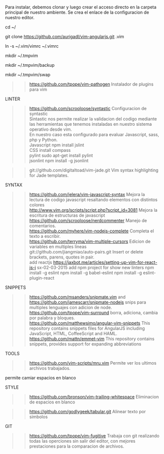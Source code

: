 Para instalar, debemos clonar y luego crear el acceso directo en la carpeta principal de nuestro ambiente.
Se crea el enlace de la configuracion de nuestro editor.

cd ~/

git clone https://github.com/aurigadl/vim-angularjs.git .vim

ln -s ~/.vim/vimrc  ~/.vimrc

mkdir ~/.tmpvim

mkdir ~/.tmpvim/backup

mkdir ~/.tmpvim/swap


>> https://github.com/tpope/vim-pathogen
Instalador de plugins para vim


LINTER
>> https://github.com/scrooloose/syntastic
Configuracion de syntastic<br />
Sintastic nos permite realizar la validacion del codigo mediante las herramientas que tenemos instaladas en nuestro sistema operativo desde vim.<br />
En nuestro caso esta configurado para evaluar Javascript, sass, php y Python.<br />
	Javascript  npm install jslint<br />
	CSS install compass<br />
	pylint  sudo apt-get install pylint<br />
	jsonlint npm install -g jsonlint<br />

>> git://github.com/digitaltoad/vim-jade.git
Vim syntax highlighting for Jade templates.

SYNTAX
>> https://github.com/jelera/vim-javascript-syntax
Mejora la lectura de codigo javascript resaltando elementos con distintos colores<br />
>> http://www.vim.org/scripts/script.php?script_id=3081
Mejora la escritura de estructuras de javascript<br />
>> https://github.com/scrooloose/nerdcommenter
Manejo de comentarios.<br />
>> https://github.com/myhere/vim-nodejs-complete
Completa el texto a escribir.<br />
>>https://github.com/terryma/vim-multiple-cursors
Edicion de variables en multiples lineas<br />
>> git://github.com/jiangmiao/auto-pairs.git
Insert or delete brackets, parens, quotes in pair.<br />
>> add reactjs
https://jaxbot.me/articles/setting-up-vim-for-react-js-j sx-02-03-2015
>> add npm project for show new linters
npm install -g eslint
npm install -g babel-eslint
npm install -g eslint-plugin-react

SNIPPETS
>> https://github.com/msanders/snipmate.vim and https://github.com/jamescarr/snipmate-nodejs
snips para multiples lenguajes con adicion de node.<br />
>> https://github.com/tpope/vim-surround
borra, adiciona, cambia por palabra y bloques.<br />
>> https://github.com/matthewsimo/angular-vim-snippets
This repository contains snippets files for AngularJS including JavaScript, HTML, CoffeeScript and HAML.
>> https://github.com/mattn/emmet-vim
This repository contains snippets, provides support for expanding abbreviations

TOOLS
>> https://github.com/vim-scripts/mru.vim
Permite ver los ultimos archivos trabajados.<br />

>>
<F4> permite camiar espacios en blanco<br />


STYLE
>> https://github.com/bronson/vim-trailing-whitespace
Eliminacion de espacios en blanco<br />

>> https://github.com/godlygeek/tabular.git
Alinear texto por simbolos<br />


GIT
>> https://github.com/tpope/vim-fugitive
Trabaja con git realizando todas las operciones sin salir del editor, con mejores prestaciones para la comparacion de archivos.<br />

